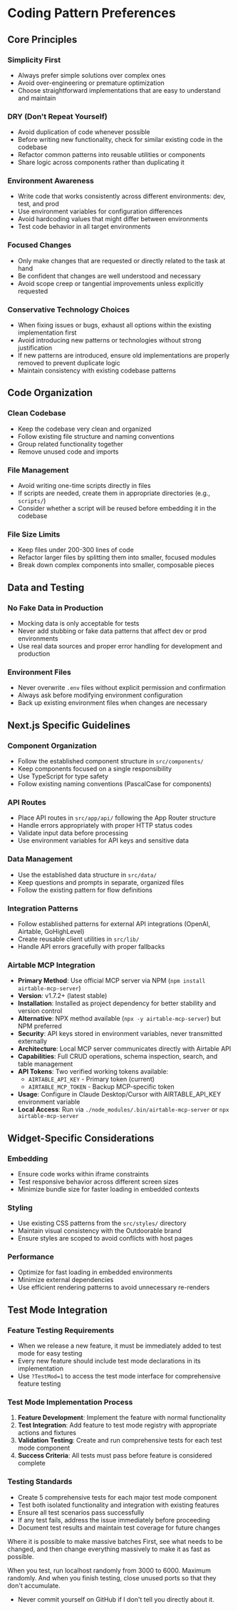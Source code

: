 # Coding Pattern Preferences

## Core Principles

### Simplicity First
- Always prefer simple solutions over complex ones
- Avoid over-engineering or premature optimization
- Choose straightforward implementations that are easy to understand and maintain

### DRY (Don't Repeat Yourself)
- Avoid duplication of code whenever possible
- Before writing new functionality, check for similar existing code in the codebase
- Refactor common patterns into reusable utilities or components
- Share logic across components rather than duplicating it

### Environment Awareness
- Write code that works consistently across different environments: dev, test, and prod
- Use environment variables for configuration differences
- Avoid hardcoding values that might differ between environments
- Test code behavior in all target environments

### Focused Changes
- Only make changes that are requested or directly related to the task at hand
- Be confident that changes are well understood and necessary
- Avoid scope creep or tangential improvements unless explicitly requested

### Conservative Technology Choices
- When fixing issues or bugs, exhaust all options within the existing implementation first
- Avoid introducing new patterns or technologies without strong justification
- If new patterns are introduced, ensure old implementations are properly removed to prevent duplicate logic
- Maintain consistency with existing codebase patterns

## Code Organization

### Clean Codebase
- Keep the codebase very clean and organized
- Follow existing file structure and naming conventions
- Group related functionality together
- Remove unused code and imports

### File Management
- Avoid writing one-time scripts directly in files
- If scripts are needed, create them in appropriate directories (e.g., `scripts/`)
- Consider whether a script will be reused before embedding it in the codebase

### File Size Limits
- Keep files under 200-300 lines of code
- Refactor larger files by splitting them into smaller, focused modules
- Break down complex components into smaller, composable pieces

## Data and Testing

### No Fake Data in Production
- Mocking data is only acceptable for tests
- Never add stubbing or fake data patterns that affect dev or prod environments
- Use real data sources and proper error handling for development and production

### Environment Files
- Never overwrite `.env` files without explicit permission and confirmation
- Always ask before modifying environment configuration
- Back up existing environment files when changes are necessary

## Next.js Specific Guidelines

### Component Organization
- Follow the established component structure in `src/components/`
- Keep components focused on a single responsibility
- Use TypeScript for type safety
- Follow existing naming conventions (PascalCase for components)

### API Routes
- Place API routes in `src/app/api/` following the App Router structure
- Handle errors appropriately with proper HTTP status codes
- Validate input data before processing
- Use environment variables for API keys and sensitive data

### Data Management
- Use the established data structure in `src/data/`
- Keep questions and prompts in separate, organized files
- Follow the existing pattern for flow definitions

### Integration Patterns
- Follow established patterns for external API integrations (OpenAI, Airtable, GoHighLevel)
- Create reusable client utilities in `src/lib/`
- Handle API errors gracefully with proper fallbacks

### Airtable MCP Integration
- **Primary Method**: Use official MCP server via NPM (`npm install airtable-mcp-server`)
- **Version**: v1.7.2+ (latest stable)
- **Installation**: Installed as project dependency for better stability and version control
- **Alternative**: NPX method available (`npx -y airtable-mcp-server`) but NPM preferred
- **Security**: API keys stored in environment variables, never transmitted externally
- **Architecture**: Local MCP server communicates directly with Airtable API
- **Capabilities**: Full CRUD operations, schema inspection, search, and table management
- **API Tokens**: Two verified working tokens available:
  - `AIRTABLE_API_KEY` - Primary token (current)
  - `AIRTABLE_MCP_TOKEN` - Backup MCP-specific token 
- **Usage**: Configure in Claude Desktop/Cursor with AIRTABLE_API_KEY environment variable
- **Local Access**: Run via `./node_modules/.bin/airtable-mcp-server` or `npx airtable-mcp-server`

## Widget-Specific Considerations

### Embedding
- Ensure code works within iframe constraints
- Test responsive behavior across different screen sizes
- Minimize bundle size for faster loading in embedded contexts

### Styling
- Use existing CSS patterns from the `src/styles/` directory
- Maintain visual consistency with the Outdoorable brand
- Ensure styles are scoped to avoid conflicts with host pages

### Performance
- Optimize for fast loading in embedded environments
- Minimize external dependencies
- Use efficient rendering patterns to avoid unnecessary re-renders

## Test Mode Integration

### Feature Testing Requirements
- When we release a new feature, it must be immediately added to test mode for easy testing
- Every new feature should include test mode declarations in its implementation
- Use `?TestMod=1` to access the test mode interface for comprehensive feature testing

### Test Mode Implementation Process
1. **Feature Development**: Implement the feature with normal functionality
2. **Test Integration**: Add feature to test mode registry with appropriate actions and fixtures
3. **Validation Testing**: Create and run comprehensive tests for each test mode component
4. **Success Criteria**: All tests must pass before feature is considered complete

### Testing Standards
- Create 5 comprehensive tests for each major test mode component
- Test both isolated functionality and integration with existing features
- Ensure all test scenarios pass successfully
- If any test fails, address the issue immediately before proceeding
- Document test results and maintain test coverage for future changes


Where it is possible to make massive batches First, see what needs to be changed, and then change everything massively to make it as fast as possible. 


When you test, run localhost randomly from 3000 to 6000. Maximum randomly. And when you finish testing, close unused ports so that they don't accumulate. 
- Never commit yourself on GitHub if I don't tell you directly about it.